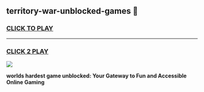 
## territory-war-unblocked-games 👋
<h3>
<a href="https://premium.freeplayer.one?title=territory-war-unblocked-games&ref=14F">CLICK TO PLAY</a></h3>
<hr>

<h3>
<a href="https://premium.freeplayer.one?title=territory-war-unblocked-games&ref=14F">CLICK 2 PLAY</a>
  
</h3>

<a href="https://premium.freeplayer.one?title=territory-war-unblocked-games&ref=12F/"><img src="https://clearcache.store/games.png"></a>


**worlds hardest game unblocked: Your Gateway to Fun and Accessible Online Gaming**
